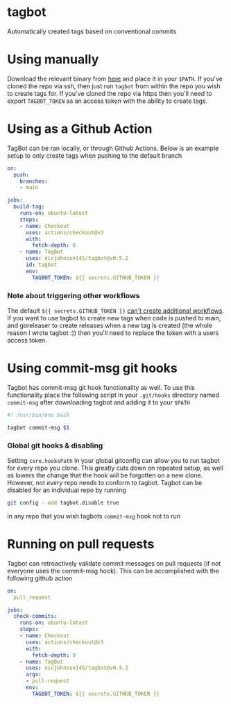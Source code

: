 # tagbot
Automatically created tags based on conventional commits

# Using manually

Download the relevant binary from [here](https://github.com/nicjohnson145/tagbot/releases/latest)
and place it in your `$PATH`. If you've cloned the repo via ssh, then just run `tagbot` from within
the repo you wish to create tags for. If you've cloned the repo via https then you'll need to export
`TAGBOT_TOKEN` as an access token with the ability to create tags.

# Using as a Github Action

TagBot can be ran locally, or through Github Actions. Below is an example setup to only create tags
when pushing to the default branch

```yaml
on:
  push:
    branches:
    - main

jobs:
  build-tag:
    runs-on: ubuntu-latest
    steps:
    - name: Checkout
      uses: actions/checkout@v3
      with:
        fetch-depth: 0
    - name: TagBot
      uses: nicjohnson145/tagbot@v0.5.2
      id: tagbot
      env:
        TAGBOT_TOKEN: ${{ secrets.GITHUB_TOKEN }}
```
### Note about triggering other workflows

The default `${{ secrets.GITHUB_TOKEN }}` [can't create additional workflows](https://github.com/orgs/community/discussions/27028#discussioncomment-3254360).
If you want to use tagbot to create new tags when code is pushed to main, and goreleaser to create
releases when a new tag is created (the whole reason I wrote tagbot :)) then you'll need to replace
the token with a users access token.

# Using commit-msg git hooks

Tagbot has commit-msg git hook functionality as well. To use this functionality place the following
script in your `.git/hooks` directory named `commit-msg` after downloading tagbot and adding it to
your `$PATH`

```sh
#! /usr/bin/env bash

tagbot commit-msg $1
```

### Global git hooks & disabling

Setting `core.hooksPath` in your global gitconfig can allow you to run tagbot for every repo you
clone. This greatly cuts down on repeated setup, as well as lowers the change that the hook will be
forgotten on a new clone. However, not *every* repo needs to conform to tagbot. Tagbot can be
disabled for an individual repo by running

```sh
git config --add tagbot.disable true
```

in any repo that you wish tagbots `commit-msg` hook not to run

# Running on pull requests

Tagbot can retroactively validate commit messages on pull requests (if not everyone uses the
commit-msg hook). This can be accomplished with the following github action
```yaml
on:
  pull_request

jobs:
  check-commits:
    runs-on: ubuntu-latest
    steps:
    - name: Checkout
      uses: actions/checkout@v3
      with:
        fetch-depth: 0
    - name: TagBot
      uses: nicjohnson145/tagbot@v0.5.2
      args:
      - pull-request
      env:
        TAGBOT_TOKEN: ${{ secrets.GITHUB_TOKEN }}

```
